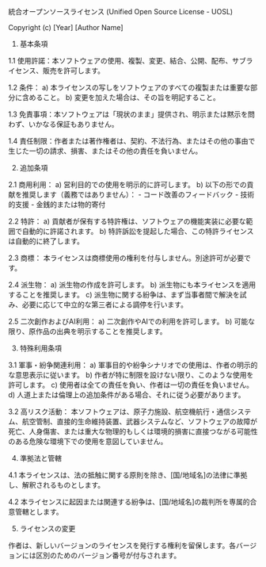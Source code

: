 統合オープンソースライセンス
 (Unified Open Source License - UOSL)

Copyright (c) [Year] [Author Name]

1. 基本条項

1.1 使用許諾：本ソフトウェアの使用、複製、変更、結合、公開、配布、サブライセンス、販売を許可します。

1.2 条件：
   a) 本ライセンスの写しをソフトウェアのすべての複製または重要な部分に含めること。
   b) 変更を加えた場合は、その旨を明記すること。

1.3 免責事項：本ソフトウェアは「現状のまま」提供され、明示または黙示を問わず、いかなる保証もありません。

1.4 責任制限：作者または著作権者は、契約、不法行為、またはその他の事由で生じた一切の請求、損害、またはその他の責任を負いません。

2. 追加条項

2.1 商用利用：
   a) 営利目的での使用を明示的に許可します。
   b) 以下の形での貢献を推奨します（義務ではありません）：
      - コード改善のフィードバック
      - 技術的支援
      - 金銭的または物的寄付

2.2 特許：
   a) 貢献者が保有する特許権は、ソフトウェアの機能実装に必要な範囲で自動的に許諾されます。
   b) 特許訴訟を提起した場合、この特許ライセンスは自動的に終了します。

2.3 商標：
   本ライセンスは商標使用の権利を付与しません。別途許可が必要です。

2.4 派生物：
   a) 派生物の作成を許可します。
   b) 派生物にも本ライセンスを適用することを推奨します。
   c) 派生物に関する紛争は、まず当事者間で解決を試み、必要に応じて中立的な第三者による調停を行います。

2.5 二次創作およびAI利用：
   a) 二次創作やAIでの利用を許可します。
   b) 可能な限り、原作品の出典を明示することを推奨します。

3. 特殊利用条項

3.1 軍事・紛争関連利用：
   a) 軍事目的や紛争シナリオでの使用は、作者の明示的な意思表示に従います。
   b) 作者が特に制限を設けない限り、このような使用を許可します。
   c) 使用者は全ての責任を負い、作者は一切の責任を負いません。
   d) 人道上または倫理上の追加条件がある場合、それに従う必要があります。

3.2 高リスク活動：
   本ソフトウェアは、原子力施設、航空機航行・通信システム、航空管制、直接的生命維持装置、武器システムなど、ソフトウェアの故障が死亡、人身傷害、または重大な物理的もしくは環境的損害に直接つながる可能性のある危険な環境下での使用を意図していません。

4. 準拠法と管轄

4.1 本ライセンスは、法の抵触に関する原則を除き、[国/地域名]の法律に準拠し、解釈されるものとします。

4.2 本ライセンスに起因または関連する紛争は、[国/地域名]の裁判所を専属的合意管轄とします。

5. ライセンスの変更

作者は、新しいバージョンのライセンスを発行する権利を留保します。各バージョンには区別のためのバージョン番号が付与されます。